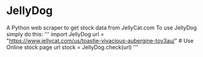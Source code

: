 # JellyDog
A Python web scraper to get stock data from JellyCat.com
To use JellyDog simply do this:
'''
import JellyDog
url = "https://www.jellycat.com/us/toastie-vivacious-aubergine-tov3au/" # Use Online stock page url
stock = JellyDog.check(url)
'''